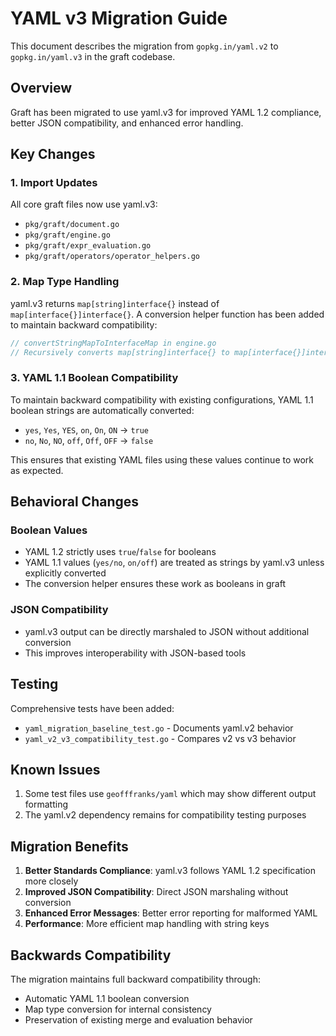 # YAML v3 Migration Guide

This document describes the migration from `gopkg.in/yaml.v2` to `gopkg.in/yaml.v3` in the graft codebase.

## Overview

Graft has been migrated to use yaml.v3 for improved YAML 1.2 compliance, better JSON compatibility, and enhanced error handling.

## Key Changes

### 1. Import Updates

All core graft files now use yaml.v3:
- `pkg/graft/document.go`
- `pkg/graft/engine.go`
- `pkg/graft/expr_evaluation.go`
- `pkg/graft/operators/operator_helpers.go`

### 2. Map Type Handling

yaml.v3 returns `map[string]interface{}` instead of `map[interface{}]interface{}`. A conversion helper function has been added to maintain backward compatibility:

```go
// convertStringMapToInterfaceMap in engine.go
// Recursively converts map[string]interface{} to map[interface{}]interface{}
```

### 3. YAML 1.1 Boolean Compatibility

To maintain backward compatibility with existing configurations, YAML 1.1 boolean strings are automatically converted:
- `yes`, `Yes`, `YES`, `on`, `On`, `ON` → `true`
- `no`, `No`, `NO`, `off`, `Off`, `OFF` → `false`

This ensures that existing YAML files using these values continue to work as expected.

## Behavioral Changes

### Boolean Values
- YAML 1.2 strictly uses `true`/`false` for booleans
- YAML 1.1 values (`yes/no`, `on/off`) are treated as strings by yaml.v3 unless explicitly converted
- The conversion helper ensures these work as booleans in graft

### JSON Compatibility
- yaml.v3 output can be directly marshaled to JSON without additional conversion
- This improves interoperability with JSON-based tools

## Testing

Comprehensive tests have been added:
- `yaml_migration_baseline_test.go` - Documents yaml.v2 behavior
- `yaml_v2_v3_compatibility_test.go` - Compares v2 vs v3 behavior

## Known Issues

1. Some test files use `geofffranks/yaml` which may show different output formatting
2. The yaml.v2 dependency remains for compatibility testing purposes

## Migration Benefits

1. **Better Standards Compliance**: yaml.v3 follows YAML 1.2 specification more closely
2. **Improved JSON Compatibility**: Direct JSON marshaling without conversion
3. **Enhanced Error Messages**: Better error reporting for malformed YAML
4. **Performance**: More efficient map handling with string keys

## Backwards Compatibility

The migration maintains full backward compatibility through:
- Automatic YAML 1.1 boolean conversion
- Map type conversion for internal consistency
- Preservation of existing merge and evaluation behavior
